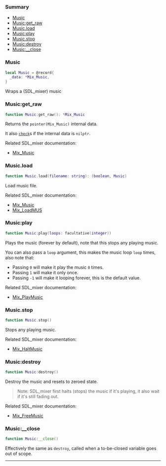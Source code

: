 ### Summary
* [Music](#music)
* [Music:get_raw](#musicget_raw)
* [Music.load](#musicload)
* [Music:play](#musicplay)
* [Music.stop](#musicstop)
* [Music:destroy](#musicdestroy)
* [Music:__close](#music__close)

### Music

```lua
local Music = @record{
  _data: *Mix_Music,
}
```

Wraps a (SDL_mixer) music

### Music:get_raw

```lua
function Music:get_raw(): *Mix_Music
```

Returns the `pointer(Mix_Music)` internal data.

It also [`check`](https://nelua.io/libraries/#check)s if the internal data is `nilptr`.

Related SDL_mixer documentation:
* [Mix_Music](https://www.libsdl.org/projects/SDL_mixer/docs/SDL_mixer_86.html#SEC86)

### Music.load

```lua
function Music.load(filename: string): (boolean, Music)
```

Load music file.

Related SDL_mixer documentation:
* [Mix_Music](https://www.libsdl.org/projects/SDL_mixer/docs/SDL_mixer_86.html#SEC86)
* [Mix_LoadMUS](https://www.libsdl.org/projects/SDL_mixer/docs/SDL_mixer_55.html)

### Music:play

```lua
function Music:play(loops: facultative(integer))
```

Plays the music (forever by default), note that this stops any playing music.

You can also pass a `loop` argument, this makes the music loop `loop` times, also note that:
* Passing `0` will make it play the music `0` times.
* Passing `1` will make it only once.
* Passing `-1` will make it looping forever, this is the default value.

Related SDL_mixer documentation:
* [Mix_PlayMusic](https://www.libsdl.org/projects/SDL_mixer/docs/SDL_mixer_57.html)

### Music.stop

```lua
function Music.stop()
```

Stops any playing music.

Related SDL_mixer documentation:
* [Mix_HaltMusic](https://www.libsdl.org/projects/SDL_mixer/docs/SDL_mixer_67.html)

### Music:destroy

```lua
function Music:destroy()
```

Destroy the music and resets to zeroed state.

> Note: SDL_mixer first halts (stops) the music if it's playing, it also wait if it's still fading out.

Related SDL_mixer documentation:
* [Mix_FreeMusic](https://www.libsdl.org/projects/SDL_mixer/docs/SDL_mixer_56.html)

### Music:__close

```lua
function Music:__close()
```

Effectively the same as `destroy`, called when a to-be-closed variable goes out of scope.

---
